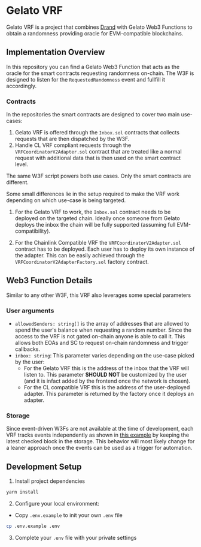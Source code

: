 # Gelato VRF

Gelato VRF is a project that combines [Drand](drand.love) with Gelato Web3 Functions to obtain a randomness providing oracle for EVM-compatible blockchains. 

## Implementation Overview
In this repository you can find a Gelato Web3 Function that acts as the oracle for the smart contracts requesting randomness on-chain. The W3F is designed to listen for the `RequestedRandomness` event and fullfill it accordingly.

### Contracts
In the repositories the smart contracts are designed to cover two main use-cases:

1. Gelato VRF is offered through the `Inbox.sol` contracts that collects requests that are then dispatched by the W3F.
2. Handle CL VRF compliant requests through the `VRFCoordinatorV2Adapter.sol` contract that are treated like a normal request with additional data that is then used on the smart contract level.

The same W3F script powers both use cases. Only the smart contracts are different.

Some small differences lie in the setup required to make the VRF work depending on which use-case is being targeted.

1. For the Gelato VRF to work, the `Inbox.sol` contract needs to be deployed on the targeted chain. Ideally once someone from Gelato deploys the inbox the chain will be fully supported (assuming full EVM-compatibility).

2. For the Chainlink Compatible VRF the `VRFCoordinatorV2Adapter.sol` contract has to be deployed. Each user has to deploy its own instance of the adapter. This can be easily achieved through the `VRFCoordinatorV2AdapterFactory.sol` factory contract.

## Web3 Function Details

Similar to any other W3F, this VRF also leverages some special parameters

### User arguments
- `allowedSenders: string[]` is the array of addresses that are allowed to spend the user's balance when requesting a random number. Since the access to the VRF is not gated on-chain anyone is able to call it. This allows both EOAs and SC to request on-chain randomness and trigger callbacks.
- `inbox: string`: This parameter varies depending on the use-case picked by the user:
    - For the Gelato VRF this is the address of the inbox that the VRF will listen to. This parameter **SHOULD NOT** be customized by the user (and it is infact added by the frontend once the network is chosen).
    - For the CL compatible VRF this is the address of the user-deployed adapter. This parameter is returned by the factory once it deploys an adapter.

### Storage

Since event-driven W3Fs are not available at the time of development, each VRF tracks events independently as shown in [this example](https://github.com/gelatodigital/web3-functions-template/tree/3c1e859c8fe2e3dd4ba79525138adc667a23482f/web3-functions/event-listener) by keeping the latest checked block in the storage. This behavior will most likely change for a leaner approach once the events can be used as a trigger for automation. 

## Development Setup

1. Install project dependencies

```bash
yarn install
```

2. Configure your local environment:

- Copy `.env.example` to init your own `.env` file

```bash
cp .env.example .env
```

3. Complete your `.env` file with your private settings
